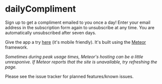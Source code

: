 dailyCompliment
===============
Sign up to get a compliment emailed to you once a day! Enter your email address in the subscription form again to unsubscribe at any time. You are automatically unsubscribed after seven days.

Give the app a try [here](http://cfpb-sdbewd-dailycompliment.meteor.com/) (it's mobile friendly). It's built using the [Meteor](http://www.meteor.com) framework.

*Sometimes during peak usage times, Meteor's hosting can be a little unresponive. If Meteor reports that the site is unavailable, try refreshing the page.*

Please see the issue tracker for planned features/known issues.


